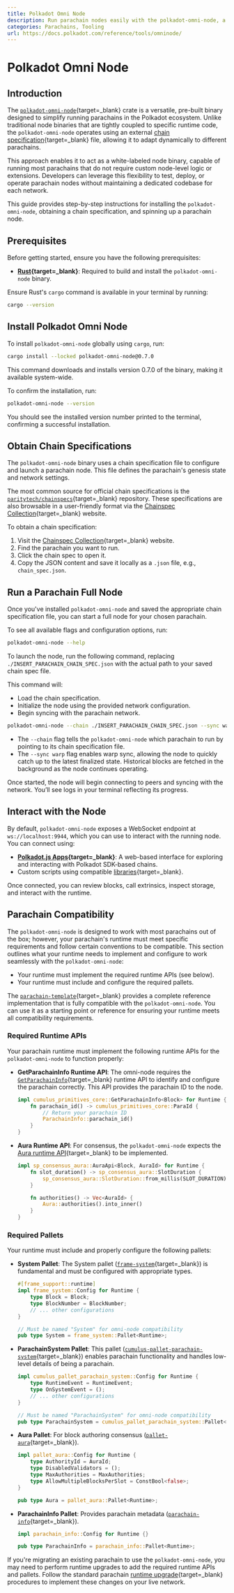 ```yaml
---
title: Polkadot Omni Node
description: Run parachain nodes easily with the polkadot-omni-node, a white-labeled binary that can run parachain nodes using a single pre-built solution.
categories: Parachains, Tooling
url: https://docs.polkadot.com/reference/tools/omninode/
---
```


# Polkadot Omni Node

## Introduction

The [`polkadot-omni-node`](https://crates.io/crates/polkadot-omni-node/0.7.0){target=\_blank} crate is a versatile, pre-built binary designed to simplify running parachains in the Polkadot ecosystem. Unlike traditional node binaries that are tightly coupled to specific runtime code, the `polkadot-omni-node` operates using an external [chain specification](/polkadot-protocol/glossary#chain-specification){target=\_blank} file, allowing it to adapt dynamically to different parachains.

This approach enables it to act as a white-labeled node binary, capable of running most parachains that do not require custom node-level logic or extensions. Developers can leverage this flexibility to test, deploy, or operate parachain nodes without maintaining a dedicated codebase for each network.

This guide provides step-by-step instructions for installing the `polkadot-omni-node`, obtaining a chain specification, and spinning up a parachain node.

## Prerequisites

Before getting started, ensure you have the following prerequisites:

- **[Rust](https://www.rust-lang.org/tools/install){target=\_blank}**: Required to build and install the `polkadot-omni-node` binary.

Ensure Rust's `cargo` command is available in your terminal by running:

```bash
cargo --version
```

## Install Polkadot Omni Node

To install `polkadot-omni-node` globally using `cargo`, run:

```bash
cargo install --locked polkadot-omni-node@0.7.0
```

This command downloads and installs version 0.7.0 of the binary, making it available system-wide.

To confirm the installation, run:

```bash
polkadot-omni-node --version
```

You should see the installed version number printed to the terminal, confirming a successful installation.

## Obtain Chain Specifications

The `polkadot-omni-node` binary uses a chain specification file to configure and launch a parachain node. This file defines the parachain's genesis state and network settings.

The most common source for official chain specifications is the [`paritytech/chainspecs`](https://github.com/paritytech/chainspecs){target=\_blank} repository. These specifications are also browsable in a user-friendly format via the [Chainspec Collection](https://paritytech.github.io/chainspecs/){target=\_blank} website.

To obtain a chain specification:

1. Visit the [Chainspec Collection](https://paritytech.github.io/chainspecs/){target=\_blank} website.
2. Find the parachain you want to run.
3. Click the chain spec to open it.
4. Copy the JSON content and save it locally as a `.json` file, e.g., `chain_spec.json`.

## Run a Parachain Full Node

Once you've installed `polkadot-omni-node` and saved the appropriate chain specification file, you can start a full node for your chosen parachain.

To see all available flags and configuration options, run:

```bash
polkadot-omni-node --help
```

To launch the node, run the following command, replacing `./INSERT_PARACHAIN_CHAIN_SPEC.json` with the actual path to your saved chain spec file.

This command will:

- Load the chain specification.
- Initialize the node using the provided network configuration.
- Begin syncing with the parachain network.

```bash
polkadot-omni-node --chain ./INSERT_PARACHAIN_CHAIN_SPEC.json --sync warp
```

- The `--chain` flag tells the `polkadot-omni-node` which parachain to run by pointing to its chain specification file.
- The `--sync warp` flag enables warp sync, allowing the node to quickly catch up to the latest finalized state. Historical blocks are fetched in the background as the node continues operating.

Once started, the node will begin connecting to peers and syncing with the network. You’ll see logs in your terminal reflecting its progress.

## Interact with the Node

By default, `polkadot-omni-node` exposes a WebSocket endpoint at `ws://localhost:9944`,  which you can use to interact with the running node. You can connect using:

- **[Polkadot.js Apps](https://polkadot.js.org/apps/#/explorer){target=\_blank}**: A web-based interface for exploring and interacting with Polkadot SDK-based chains.
- Custom scripts using compatible [libraries](/develop/toolkit/api-libraries/){target=\_blank}.

Once connected, you can review blocks, call extrinsics, inspect storage, and interact with the runtime.

## Parachain Compatibility

The `polkadot-omni-node` is designed to work with most parachains out of the box; however, your parachain's runtime must meet specific requirements and follow certain conventions to be compatible. This section outlines what your runtime needs to implement and configure to work seamlessly with the `polkadot-omni-node`:

- Your runtime must implement the required runtime APIs (see below).
- Your runtime must include and configure the required pallets.

The [`parachain-template`](https://github.com/paritytech/polkadot-sdk-parachain-template/tree/v0.0.4){target=_blank} provides a complete reference implementation that is fully compatible with the `polkadot-omni-node`. You can use it as a starting point or reference for ensuring your runtime meets all compatibility requirements.

### Required Runtime APIs

Your parachain runtime must implement the following runtime APIs for the `polkadot-omni-node` to function properly:

- **GetParachainInfo Runtime API**: The omni-node requires the [`GetParachainInfo`](https://paritytech.github.io/polkadot-sdk/master/cumulus_primitives_core/trait.GetParachainInfo.html){target=\_blank} runtime API to identify and configure the parachain correctly. This API provides the parachain ID to the node.

    ```rust title="runtime/src/apis.rs"
    impl cumulus_primitives_core::GetParachainInfo<Block> for Runtime {
        fn parachain_id() -> cumulus_primitives_core::ParaId {
            // Return your parachain ID
            ParachainInfo::parachain_id()
        }
    }
    ```

- **Aura Runtime API**: For consensus, the `polkadot-omni-node` expects the [Aura runtime API](https://paritytech.github.io/polkadot-sdk/master/polkadot_sdk_frame/runtime/apis/trait.AuraApi.html){target=\_blank} to be implemented.

    ```rust title="runtime/src/apis.rs"
    impl sp_consensus_aura::AuraApi<Block, AuraId> for Runtime {
        fn slot_duration() -> sp_consensus_aura::SlotDuration {
            sp_consensus_aura::SlotDuration::from_millis(SLOT_DURATION)
        }

        fn authorities() -> Vec<AuraId> {
            Aura::authorities().into_inner()
        }
    }
    ```

### Required Pallets

Your runtime must include and properly configure the following pallets:

- **System Pallet**: The System pallet ([`frame-system`](https://paritytech.github.io/polkadot-sdk/master/polkadot_sdk_frame/prelude/frame_system/index.html){target=\_blank}) is fundamental and must be configured with appropriate types.

    ```rust title="runtime/src/lib.rs"
    #[frame_support::runtime]
    impl frame_system::Config for Runtime {
        type Block = Block;
        type BlockNumber = BlockNumber;
        // ... other configurations
    }

    // Must be named "System" for omni-node compatibility
    pub type System = frame_system::Pallet<Runtime>;
    ```

- **ParachainSystem Pallet**: This pallet ([`cumulus-pallet-parachain-system`](https://paritytech.github.io/polkadot-sdk/master/cumulus_pallet_parachain_system/index.html){target=\_blank}) enables parachain functionality and handles low-level details of being a parachain.

    ```rust title="runtime/src/lib.rs"
    impl cumulus_pallet_parachain_system::Config for Runtime {
        type RuntimeEvent = RuntimeEvent;
        type OnSystemEvent = ();
        // ... other configurations
    }

    // Must be named "ParachainSystem" for omni-node compatibility  
    pub type ParachainSystem = cumulus_pallet_parachain_system::Pallet<Runtime>;
    ```

- **Aura Pallet**: For block authoring consensus ([`pallet-aura`](https://paritytech.github.io/polkadot-sdk/master/pallet_aura/index.html){target=\_blank}).

    ```rust title="runtime/src/lib.rs"
    impl pallet_aura::Config for Runtime {
        type AuthorityId = AuraId;
        type DisabledValidators = ();
        type MaxAuthorities = MaxAuthorities;
        type AllowMultipleBlocksPerSlot = ConstBool<false>;
    }

    pub type Aura = pallet_aura::Pallet<Runtime>;
    ```

- **ParachainInfo Pallet**: Provides parachain metadata ([`parachain-info`](https://paritytech.github.io/polkadot-sdk/master/staging_parachain_info/index.html){target=\_blank}).

    ```rust title="runtime/src/lib.rs"
    impl parachain_info::Config for Runtime {}

    pub type ParachainInfo = parachain_info::Pallet<Runtime>;
    ```

If you're migrating an existing parachain to use the `polkadot-omni-node`, you may need to perform runtime upgrades to add the required runtime APIs and pallets. Follow the standard parachain [runtime upgrade](/parachains/runtime-maintenance/runtime-upgrades/){target=\_blank} procedures to implement these changes on your live network.
